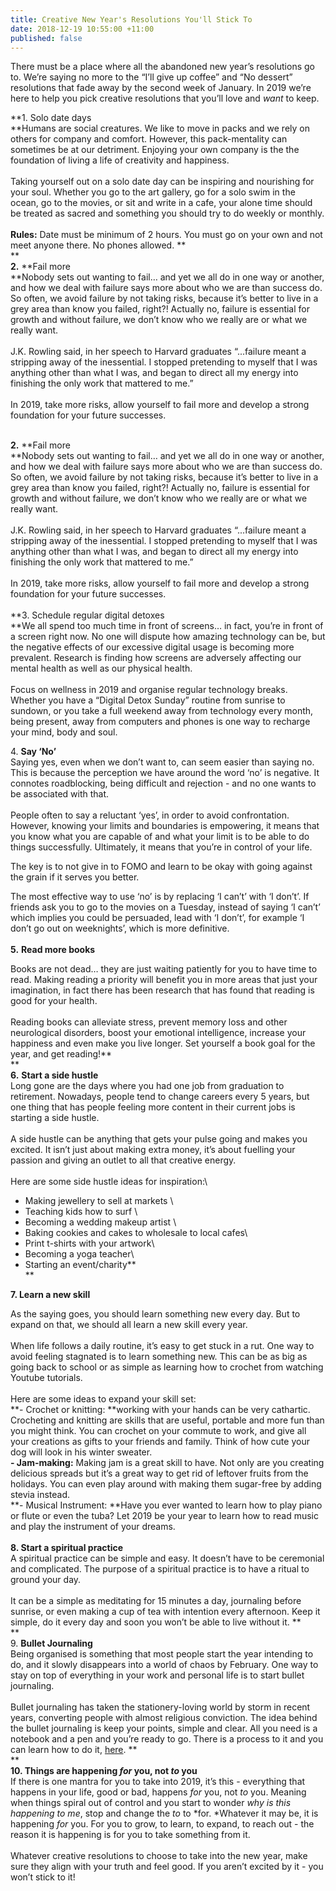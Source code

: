 ```yaml
---
title: Creative New Year's Resolutions You'll Stick To
date: 2018-12-19 10:55:00 +11:00
published: false
---
```


There must be a place where all the abandoned new year’s resolutions go to. We’re saying no more to the “I’ll give up coffee” and “No dessert” resolutions that fade away by the second week of January. In 2019 we’re here to help you pick creative resolutions that you’ll love and *want* to keep.

**1. Solo date days\
**Humans are social creatures. We like to move in packs and we rely on others for company and comfort. However, this pack-mentality can sometimes be at our detriment. Enjoying your own company is the the foundation of living a life of creativity and happiness. \
\
Taking yourself out on a solo date day can be inspiring and nourishing for your soul. Whether you go to the art gallery, go for a solo swim in the ocean, go to the movies, or sit and write in a cafe, your alone time should be treated as sacred and something you should try to do weekly or monthly. \
\
**Rules:** Date must be minimum of 2 hours. You must go on your own and not meet anyone there. No phones allowed. **\
**\
**2.** **Fail more\
**Nobody sets out wanting to fail… and yet we all do in one way or another, and how we deal with failure says more about who we are than success do. So often, we avoid failure by not taking risks, because it’s better to live in a grey area than know you failed, right?! Actually no, failure is essential for growth and without failure, we don’t know who we really are or what we really want. \
\
J.K. Rowling said, in her speech to Harvard graduates “...failure meant a stripping away of the inessential. I stopped pretending to myself that I was anything other than what I was, and began to direct all my energy into finishing the only work that mattered to me.”\
\
In 2019, take more risks, allow yourself to fail more and develop a strong foundation for your future successes.

\
**2.** **Fail more\
**Nobody sets out wanting to fail… and yet we all do in one way or another, and how we deal with failure says more about who we are than success do. So often, we avoid failure by not taking risks, because it’s better to live in a grey area than know you failed, right?! Actually no, failure is essential for growth and without failure, we don’t know who we really are or what we really want. \
\
J.K. Rowling said, in her speech to Harvard graduates “...failure meant a stripping away of the inessential. I stopped pretending to myself that I was anything other than what I was, and began to direct all my energy into finishing the only work that mattered to me.”\
\
In 2019, take more risks, allow yourself to fail more and develop a strong foundation for your future successes.\
\
**3. Schedule regular digital detoxes\
**We all spend too much time in front of screens… in fact, you’re in front of a screen right now. No one will dispute how amazing technology can be, but the negative effects of our excessive digital usage is becoming more prevalent. Research is finding how screens are adversely affecting our mental health as well as our physical health. \
\
Focus on wellness in 2019 and organise regular technology breaks. Whether you have a “Digital Detox Sunday” routine from sunrise to sundown, or you take a full weekend away from technology every month, being present, away from computers and phones is one way to recharge your mind, body and soul.

4\. **Say ‘No’**\
Saying yes, even when we don’t want to, can seem easier than saying no. This is because the perception we have around the word ‘no’ is negative. It connotes roadblocking, being difficult and rejection - and no one wants to be associated with that.\
\
People often to say a reluctant ‘yes’, in order to avoid confrontation. However, knowing your limits and boundaries is empowering, it means that you know what you are capable of and what your limit is to be able to do things successfully. Ultimately, it means that you’re in control of your life.

The key is to not give in to FOMO and learn to be okay with going against the grain if it serves you better.

The most effective way to use ‘no’ is by replacing ‘I can’t’ with ‘I don’t’. If friends ask you to go to the movies on a Tuesday, instead of saying ‘I can’t’ which implies you could be persuaded, lead with ‘I don’t’, for example ‘I don’t go out on weeknights’, which is more definitive. \
\
**5.** **Read more books**

Books are not dead… they are just waiting patiently for you to have time to read. Making reading a priority will benefit you in more areas that just your imagination, in fact there has been research that has found that reading is good for your health. \
\
Reading books can alleviate stress, prevent memory loss and other neurological disorders, boost your emotional intelligence, increase your happiness and even make you live longer. Set yourself a book goal for the year, and get reading!**\
**\
**6.** **Start a side hustle**\
Long gone are the days where you had one job from graduation to retirement. Nowadays, people tend to change careers every 5 years, but one thing that has people feeling more content in their current jobs is starting a side hustle. \
\
A side hustle can be anything that gets your pulse going and makes you excited. It isn’t just about making extra money, it’s about fuelling your passion and giving an outlet to all that creative energy.\
\
Here are some side hustle ideas for inspiration:\
- Making jewellery to sell at markets \
- Teaching kids how to surf \
- Becoming a wedding makeup artist \
- Baking cookies and cakes to wholesale to local cafes\
- Print t-shirts with your artwork\
- Becoming a yoga teacher\
- Starting an event/charity**\
**

**7. Learn a new skill**

As the saying goes, you should learn something new every day. But to expand on that, we should all learn a new skill every year. \
\
When life follows a daily routine, it’s easy to get stuck in a rut. One way to avoid feeling stagnated is to learn something new. This can be as big as going back to school or as simple as learning how to crochet from watching Youtube tutorials.\
\
Here are some ideas to expand your skill set:\
**- Crochet or knitting: **working with your hands can be very cathartic. Crocheting and knitting are skills that are useful, portable and more fun than you might think. You can crochet on your commute to work, and give all your creations as gifts to your friends and family. Think of how cute your dog will look in his winter sweater. \
**- Jam-making:** Making jam is a great skill to have. Not only are you creating delicious spreads but it’s a great way to get rid of leftover fruits from the holidays. You can even play around with making them sugar-free by adding stevia instead. \
**- Musical Instrument: **Have you ever wanted to learn how to play piano or flute or even the tuba? Let 2019 be your year to learn how to read music and play the instrument of your dreams. \
\
**8. Start a spiritual practice**\
A spiritual practice can be simple and easy. It doesn’t have to be ceremonial and complicated. The purpose of a spiritual practice is to have a ritual to ground your day.\
\
It can be a simple as meditating for 15 minutes a day, journaling before sunrise, or even making a cup of tea with intention every afternoon. Keep it simple, do it every day and soon you won’t be able to live without it. **\
**\
9\. **Bullet Journaling**\
Being organised is something that most people start the year intending to do, and it slowly disappears into a world of chaos by February. One way to stay on top of everything in your work and personal life is to start bullet journaling. \
\
Bullet journaling has taken the stationery-loving world by storm in recent years, converting people with almost religious conviction. The idea behind the bullet journaling is keep your points, simple and clear. All you need is a notebook and a pen and you’re ready to go. There is a process to it and you can learn how to do it, [here](https://bulletjournal.com/pages/learn). **\
**\
**10. Things are happening *for* you, not *to* you**\
If there is one mantra for you to take into 2019, it’s this - everything that happens in your life, good or bad, happens *for* you, not *to* you. Meaning when things spiral out of control and you start to wonder *why is this happening to me*, stop and change the *to* to *for. *Whatever it may be, it is happening *for* you. For you to grow, to learn, to expand, to reach out - the reason it is happening is for you to take something from it.\
\
Whatever creative resolutions to choose to take into the new year, make sure they align with your truth and feel good. If you aren’t excited by it - you won’t stick to it!